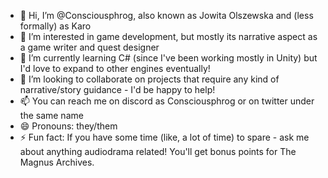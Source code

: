 - 👋 Hi, I’m @Consciousphrog, also known as Jowita Olszewska and (less formally) as Karo
- 👀 I’m interested in game development, but mostly its narrative aspect as a game writer and quest designer
- 🌱 I’m currently learning C# (since I've been working mostly in Unity) but I'd love to expand to other engines eventually!
- 💞️ I’m looking to collaborate on projects that require any kind of narrative/story guidance - I'd be happy to help!
- 📫 You can reach me on discord as Consciousphrog or on twitter under the same name
- 😄 Pronouns: they/them
- ⚡ Fun fact: If you have some time (like, a lot of time) to spare - ask me about anything audiodrama related! You'll get bonus points for The Magnus Archives.

<!---
Consciousphrog/Consciousphrog is a ✨ special ✨ repository because its `README.md` (this file) appears on your GitHub profile.
You can click the Preview link to take a look at your changes.
--->
